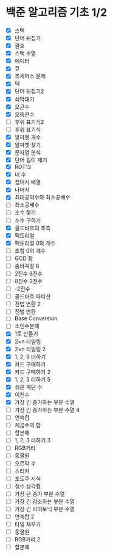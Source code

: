 # 백준 알고리즘 기초 1/2
- [x] 스택
- [x] 단어 뒤집기
- [x] 괄호
- [x] 스택 수열
- [x] 에디터
- [x] 큐
- [x] 조세퍼스 문제
- [x] 덱
- [x] 단어 뒤집기2
- [x] 쇠막대기
- [x] 오큰수
- [x] 오등큰수
- [ ] 후위 표기식2
- [ ] 후위 표기식
- [x] 알파벳 개수
- [x] 알파벳 찾기
- [x] 문자열 분석
- [x] 단어 길이 재기
- [x] ROT13
- [x] 네 수
- [x] 접미사 배열
- [x] 나머지
- [x] 최대공약수와 최소공배수
- [ ] 최소공배수
- [ ] 소수 찾기
- [ ] 소수 구하기
- [x] 골드바흐의 추측
- [x] 팩토리얼
- [x] 팩토리얼 0의 개수
- [ ] 조합 0의 개수
- [ ] GCD 합
- [ ] 숨바꼭질 6
- [ ] 2진수 8진수
- [ ] 8진수 2진수
- [ ] -2진수
- [ ] 골드바흐 파티션
- [ ] 진법 변환 2
- [ ] 진법 변환
- [ ] Base Conversion
- [ ] 소인수분해
- [x] 1로 만들기
- [x] 2×n 타일링
- [x] 2×n 타일링 2
- [x] 1, 2, 3 더하기
- [x] 카드 구매하기
- [x] 카드 구매하기 2
- [x] 1, 2, 3 더하기 5
- [x] 쉬운 계단 수
- [x] 이친수
- [x] 가장 긴 증가하는 부분 수열
- [ ] 가장 긴 증가하는 부분 수열 4
- [ ] 연속합
- [ ] 제곱수의 합
- [ ] 합분해
- [ ] 1, 2, 3 더하기 3
- [ ] RGB거리
- [ ] 동물원
- [ ] 오르막 수
- [ ] 스티커
- [ ] 포도주 시식
- [ ] 정수 삼각형
- [ ] 가장 큰 증가 부분 수열
- [ ] 가장 긴 감소하는 부분 수열
- [ ] 가장 긴 바이토닉 부분 수열
- [ ] 연속합 2
- [ ] 타일 채우기
- [ ] 동물원
- [ ] RGB거리 2
- [ ] 합분해